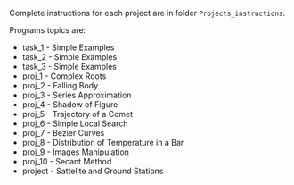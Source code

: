 Complete instructions for each project are in folder ```Projects_instructions```.

Programs topics are:
- task_1 - Simple Examples
- task_2 - Simple Examples
- task_3 - Simple Examples
- proj_1 - Complex Roots
- proj_2 - Falling Body
- proj_3 - Series Approximation
- proj_4 - Shadow of Figure
- proj_5 - Trajectory of a Comet
- proj_6 - Simple Local Search
- proj_7 - Bezier Curves
- proj_8 - Distribution of Temperature in a Bar
- proj_9 - Images Manipulation
- proj_10 - Secant Method
- project - Sattelite and Ground Stations
